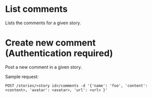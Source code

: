 # List comments

 Lists the comments for a given story. 
 
# Create new comment (**Authentication required**)
 
 Post a new comment in a given story.  
 
 Sample request:
 
 ```
 POST /stories/<story id>/comments -d '{'name': 'foo', 'content': <content>, 'avatar': <avatar>, 'url': <url> }' 
 ```


